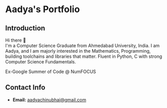 # Aadya's Portfolio

## Introduction
Hi there 👋  
I'm a Computer Science Graduate from Ahmedabad University, India.
I am Aadya, and I am majorly interested in the Mathematics, Programming, building toolchains and libraries that matter.
Fluent in Python, C with strong Computer Science Fundamentals.

Ex-Google Summer of Code @ NumFOCUS

## Contact Info
- **Email:** [aadyachinubhai@gmail.com](mailto:aadyachinubhai@gmail.com)
